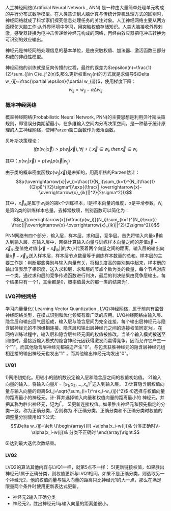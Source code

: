 人工神经网络(Artificial Neural Network , ANN) 是一种由大量简单处理单元构成的并行分布式数学模型。在人类意识到人脑计算与传统计算机处理方式的区别时，神经网络就成了科学家们探究信息处理任务的关注对象。人工神经网络主要从两方面模仿大脑工作:从外界环境中学习，用突触权值存储知识。人类大脑接收外界剌激，感受器转换为电冲击传递给神经元构成的网络，再经由效应器把电冲击转换为可识别的效应输出。

神经元是神经网络处理信息的基本单位，是由突触权值、加法器、激活函数三部分构成的非线性模型。

神经网络的训练就是反向传播的过程，最终的误差为$\epsilon(n)=\frac{1}{2}\sum_{j\in C}e_j^2(n)$,那么更新权重$w_{ij}(n)$的方式就是求偏导$\Delta w_{ij}=\frac{\partial \epsilon}{\partial w_{ij}}$，使用梯度下降：
$$w_{ij}=w_{ij}-\alpha\Delta w_{ij}$$

### 概率神经网络
概率神经网络(Probabilistic Neural Network, PNN)的主要思想是利用贝叶斯决策规则，即错误分类期望最小，在多维输入空间内分离决策空间。是一种基于统计原理的人工神经网络，使用Parzen窗口函数作为激活函数。

贝叶斯决策理论：
$$if p(w_i|\overrightarrow{x})>p(w_j|\overrightarrow{x}),\forall j\neq i,\overrightarrow{x}\in w_i,then \overrightarrow{x}\in w_i$$

其中：$p(w_i|\overrightarrow{x})=p(w_i)p(\overrightarrow{x}|w_j)$

由于类的概率密度函数$p(w_j|\overrightarrow{x})$是未知的，用高斯核的Parzen估计：
$$p(\overrightarrow{x}|w_i)=\frac{1}{N_i}\sum_{k=1}^{N_i}\frac{1}{(2\pi)^{l/2}\sigma^l}\exp{(\frac{||\overrightarrow{x}-\overrightarrow{x}_{ik}||^2}{2\sigma^2})}$$

其中，$\overrightarrow{x}_{ik}$是属于$w_i$类的第k个训练样本，l是样本向量的维度，$\sigma$是平滑参数，$N_i$是第$2_i$类的训练样本总量。去掉常数项，判别函数可以简化为：
$$g_i(\overrightarrow{x})=\frac{p(w_i)}{N_i}\sum_{k=1}^{N_i}\exp{(-\frac{||\overrightarrow{x}-\overrightarrow{x}_{ik}||^2}{2\sigma^2})}$$

PNN网络有四个部分，输入层，样本层，求和层，竞争层。首先将输入向量$\overrightarrow{x}$输入到输入层，在输入层中，网络计算输入向量与训练样本向量之间的差值$\overrightarrow{x}-\overrightarrow{x}_{ik}$,差值绝对值$||\overrightarrow{x}-\overrightarrow{x}_{ik}||$的大小代表着两个向量之间的距离，输入层的输出向量$\overrightarrow{x}-\overrightarrow{x}_{ik}$送入样本层，样本层节点数量等于训练样本数量的总和。样本层的主要工作是：判断那些类别与输入向量有关，将相关度高的类别集中起来，样本册的输出值表示了相识度，送入求和层，求和层的节点个数为类的数量，每个节点对应一个类，通过求和层的竞争传递函数进行判决，最后的判决结果由竞争层输出。每个结果只有一个1，其余都是0，概率值最大的那一类的结果为1.
### LVQ神经网络
学习向量量化( Learning Vector Quantization , LVQ)神经网络，属于前向有监督神经网络类型，在模式识别和优化领域有着广泛的应用。LVQ神经网络由输入层、隐含层和输出层气层组成，输入层与隐含层间为完全连接，每个输出层神经元与隐含层神经元的不同组相连接。隐含层和输出层神经元之间的连接权值同定为l。在网络训练过程中，输入层和隐含层神经元间的权值被修改。当某个输入模式被送至网络时，最接近输入模式的隐含神经元因获得激发而赢得竞争，因而允许它产生一个"1"，而其他隐含层神经元都被迫产生"0"。与包含获胜神经元的隐含层神经元组相连接的输出神经元也发出"1" ，而其他输出神经元均发出"0"。

#### LVQ1
1)网络初始化。用较小的随机数设定输入层和隐含层之间的权值初始值。
2)输入向量的输入。将输入向量$X=[x_1,x_2,...,x_n]^T$送入到输入层。
3)计算隐含层权值向量与输入向量的距离$d_j=\sqrt{\sum_{i=1}^n(x_i-w_{ij})^2}$
4)选择与权值向量的距离最小的神经元。计-算并选择输入向量和权值向量的距离最小的
神经元，并把其称为胜出神经元，记为$j^*$。
5)更新连接权值。如果胜出神经元和预先指定的分类一致，称为正确分类，否则称为
不正确分类。正确分类和不正确分类时权值的调整量分别使用如下公式:
$$\Delta w_{ij}=\left \{\begin{array}{ll}
    +\alpha(x_i-w{ij})& 分类正确时\\-\alpha(x_i-w{ij})& 分类不正确时
\end{array}\right.$$

6)达到最大迭代次数结束。

#### LVQ2
LVQ2的算法其他内容与LVQ1一样，就第5点不一样：
5)更新链接权值，如果胜出神经元1属于正确分类，则权值更新与LVQ1相同，如果不是正确分类，则选取另一个神经元2，他的权值向量与输入向量的距离只比神经元1的大一点，那么在满足限量两个条件时使用更新表达式更新。
 - 神经元2输入正确分类
 - 神经元2，胜出神经元1与输入向量的距离差很小。